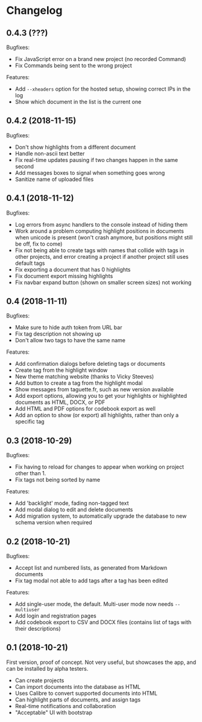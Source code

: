 Changelog
=========

0.4.3 (???)
-----------

Bugfixes:
* Fix JavaScript error on a brand new project (no recorded Command)
* Fix Commands being sent to the wrong project

Features:
* Add `--xheaders` option for the hosted setup, showing correct IPs in the log
* Show which document in the list is the current one

0.4.2 (2018-11-15)
------------------

Bugfixes:
* Don't show highlights from a different document
* Handle non-ascii text better
* Fix real-time updates pausing if two changes happen in the same second
* Add messages boxes to signal when something goes wrong
* Sanitize name of uploaded files

0.4.1 (2018-11-12)
------------------

Bugfixes:
* Log errors from async handlers to the console instead of hiding them
* Work around a problem computing highlight positions in documents when unicode is present (won't crash anymore, but positions might still be off, fix to come)
* Fix not being able to create tags with names that collide with tags in other projects, and error creating a project if another project still uses default tags
* Fix exporting a document that has 0 highlights
* Fix document export missing highlights
* Fix navbar expand button (shown on smaller screen sizes) not working

0.4 (2018-11-11)
----------------

Bugfixes:
* Make sure to hide auth token from URL bar
* Fix tag description not showing up
* Don't allow two tags to have the same name

Features:
* Add confirmation dialogs before deleting tags or documents
* Create tag from the highlight window
* New theme matching website (thanks to Vicky Steeves)
* Add button to create a tag from the highlight modal
* Show messages from taguette.fr, such as new version available
* Add export options, allowing you to get your highlights or highlighted documents as HTML, DOCX, or PDF
* Add HTML and PDF options for codebook export as well
* Add an option to show (or export) all highlights, rather than only a specific tag

0.3 (2018-10-29)
----------------

Bugfixes:
* Fix having to reload for changes to appear when working on project other than 1.
* Fix tags not being sorted by name

Features:
* Add 'backlight' mode, fading non-tagged text
* Add modal dialog to edit and delete documents
* Add migration system, to automatically upgrade the database to new schema version when required

0.2 (2018-10-21)
----------------

Bugfixes:
* Accept list and numbered lists, as generated from Markdown documents
* Fix tag modal not able to add tags after a tag has been edited

Features:
* Add single-user mode, the default. Multi-user mode now needs `--multiuser`
* Add login and registration pages
* Add codebook export to CSV and DOCX files (contains list of tags with their descriptions)

0.1 (2018-10-21)
----------------

First version, proof of concept. Not very useful, but showcases the app, and can be installed by alpha testers.

* Can create projects
* Can import documents into the database as HTML
* Uses Calibre to convert supported documents into HTML
* Can highlight parts of documents, and assign tags
* Real-time notifications and collaboration
* "Acceptable" UI with bootstrap
